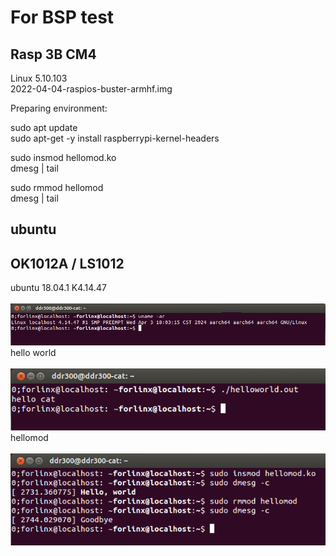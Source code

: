 # For BSP test

## Rasp 3B  CM4
Linux 5.10.103  
2022-04-04-raspios-buster-armhf.img   

Preparing environment:  

sudo apt update  
sudo apt-get -y install raspberrypi-kernel-headers  

sudo insmod hellomod.ko  
dmesg | tail  

sudo rmmod hellomod  
dmesg | tail

## ubuntu


## OK1012A / LS1012

ubuntu 18.04.1 K4.14.47  
<br>![pic](ls1012/pic/ls1012_a.png)<br>
hello world  
<br>![pic](ls1012/pic/ls1012_b.png)<br>
hellomod  
<br>![pic](ls1012/pic/ls1012_c.png)<br>
